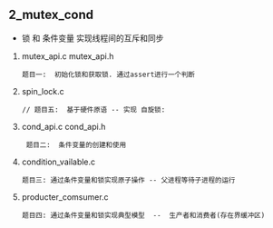 ## 2_mutex_cond

+ 锁 和 条件变量 实现线程间的互斥和同步

1. mutex_api.c mutex_api.h

   ```
   题目一:  初始化锁和获取锁. 通过assert进行一个判断
   ```

2. spin_lock.c

   ```
   // 题目五:  基于硬件原语 -- 实现 自旋锁: 
   ```

3. cond_api.c  cond_api.h

   ```
    题目二:  条件变量的创建和使用
   ```

4. condition_vailable.c

   ```
   题目三: 通过条件变量和锁实现原子操作 -- 父进程等待子进程的运行
   ```

5. producter_comsumer.c 

   ```
   题目四: 通过条件变量和锁实现典型模型  --  生产者和消费者(存在界缓冲区)
   ```

